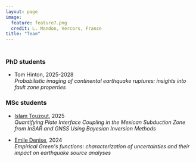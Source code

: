 ```yaml
---
layout: page
image:
  feature: feature7.png
  credit: L. Mandon, Vercors, France
title: "Team"
---
```


<br style="line-height: 5px" />

### PhD students

* Tom Hinton, 2025-2028  
		*Probabilistic imaging of continental earthquake ruptures: insights into fault zone properties*

### MSc students

* [Islam Touzout](https://fr.linkedin.com/in/islam-touzout), 2025  
		*Quantifying Plate Interface Coupling in the Mexican Subduction Zone from InSAR and GNSS Using Bayesian Inversion Methods*

* [Emile Denise](https://fr.linkedin.com/in/emile-denise-392099245), 2024  
		*Empirical Green's functions: characterization of uncertainties and their impact on earthquake source analyses*